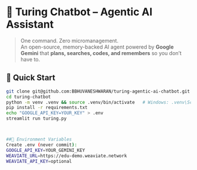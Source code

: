 # 🤖 Turing Chatbot – Agentic AI Assistant

> One command. Zero micromanagement.  
> An open-source, memory-backed AI agent powered by **Google Gemini** that **plans, searches, codes, and remembers** so you don’t have to.

## 🚀 Quick Start

```bash
git clone git@github.com:BBHUVANESHWARAN/turing-agentic-ai-chatbot.git
cd turing-chatbot
python -m venv .venv && source .venv/bin/activate   # Windows: .venv\Scripts\activate
pip install -r requirements.txt
echo "GOOGLE_API_KEY=YOUR_KEY" > .env
streamlit run turing.py



##🔑 Environment Variables
Create .env (never commit):
GOOGLE_API_KEY=YOUR_GEMINI_KEY
WEAVIATE_URL=https://edu-demo.weaviate.network
WEAVIATE_API_KEY=optional
